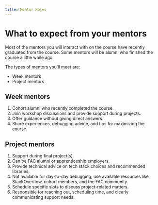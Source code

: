 ```yaml
---
title: Mentor Roles
---
```


# What to expect from your mentors

Most of the mentors you will interact with on the course have recently graduated from the course. Some mentors will be alumni who finished the course a little while ago.

The types of mentors you'll meet are:

- Week mentors
- Project mentors

## Week mentors

1. Cohort alumni who recently completed the course.
2. Join workshop discussions and provide support during projects.
3. Offer guidance without giving direct answers.
4. Share experiences, debugging advice, and tips for maximizing the course.

<!-- For the first 6 weeks of the course, there will be two weekly mentors in each week. These are members of the cohort immediately prior to yours.

Each week, they'll join your cohort workshop discussions and support you during your projects. These mentors are familiar with the curriculum as they've recently completed it. They won't always give you the answer but will help you get there. They may advise you on ways to debug your code, talk about the challenges they had on the course, or give advice on how to get the most out of the course. -->

## Project mentors

1. Support during final project(s).
2. Can be FAC alumni or apprenticeship employers.
3. Provide technical advice on tech stack choices and recommended libraries.
4. Not available for day-to-day debugging; use available resources like StackOverflow, cohort members, and the FAC community.
5. Schedule specific slots to discuss project-related matters.
6. Responsible for reaching out, scheduling time, and clearly communicating support needs.

<!-- These mentors will support you throughout your final project(s). They may be FAC alumni, or from your apprenticeship employers.

They will give you technical advice on things like tech stack choices, recommended libraries, etc.

Project mentors are not expected to help with debugging day-to-day errors - instead you should use more immediately available resources including StackOverflow/Google, the other members of your cohort (`#help-and-solutions`) and our wider fac community (`#facoverflow`)

Your team should schedule specific slots to talk with project mentors.

These mentors will support you with planning and managing the project, but are usually volunteering outside their work commitmments, so you are responsible for reaching out to them and scheduling specific time slots that work for them, and for you.

You may want to use this time to discuss your tech stack, review your project scope, get code reviews, and talk through anything that is particularly challenging for the team.

Reach out early and be clear about when and why you need support. -->
